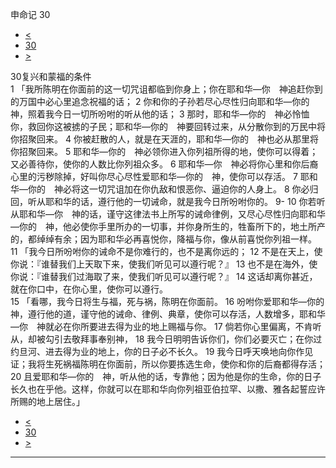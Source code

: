 ﻿





 申命记 30




* [<](bible/DEU29.md)
* [30](bible/DEU.md)
* [>](bible/DEU31.md)



 
30复兴和蒙福的条件  
1 「我所陈明在你面前的这一切咒诅都临到你身上；你在耶和华—你　神追赶你到的万国中必心里追念祝福的话； 
2 你和你的子孙若尽心尽性归向耶和华—你的　神，照着我今日一切所吩咐的听从他的话； 
3 那时，耶和华—你的　神必怜恤你，救回你这被掳的子民；耶和华—你的　神要回转过来，从分散你到的万民中将你招聚回来。 
4 你被赶散的人，就是在天涯的，耶和华—你的　神也必从那里将你招聚回来。 
5 耶和华—你的　神必领你进入你列祖所得的地，使你可以得着；又必善待你，使你的人数比你列祖众多。 
6 耶和华—你　神必将你心里和你后裔心里的污秽除掉，好叫你尽心尽性爱耶和华—你的　神，使你可以存活。 
7 耶和华—你的　神必将这一切咒诅加在你仇敌和恨恶你、逼迫你的人身上。 
8 你必归回，听从耶和华的话，遵行他的一切诫命，就是我今日所吩咐你的。 
9-
10 你若听从耶和华—你　神的话，谨守这律法书上所写的诫命律例，又尽心尽性归向耶和华—你的　神，他必使你手里所办的一切事，并你身所生的，牲畜所下的，地土所产的，都绰绰有余；因为耶和华必再喜悦你，降福与你，像从前喜悦你列祖一样。  
11 「我今日所吩咐你的诫命不是你难行的，也不是离你远的； 
12 不是在天上，使你说：『谁替我们上天取下来，使我们听见可以遵行呢？』 
13 也不是在海外，使你说：『谁替我们过海取了来，使我们听见可以遵行呢？』 
14 这话却离你甚近，就在你口中，在你心里，使你可以遵行。  
15 「看哪，我今日将生与福，死与祸，陈明在你面前。 
16 吩咐你爱耶和华—你的　神，遵行他的道，谨守他的诫命、律例、典章，使你可以存活，人数增多，耶和华—你　神就必在你所要进去得为业的地上赐福与你。 
17 倘若你心里偏离，不肯听从，却被勾引去敬拜事奉别神， 
18 我今日明明告诉你们，你们必要灭亡；在你过约旦河、进去得为业的地上，你的日子必不长久。 
19 我今日呼天唤地向你作见证；我将生死祸福陈明在你面前，所以你要拣选生命，使你和你的后裔都得存活； 
20 且爱耶和华—你的　神，听从他的话，专靠他；因为他是你的生命，你的日子长久也在乎他。这样，你就可以在耶和华向你列祖亚伯拉罕、以撒、雅各起誓应许所赐的地上居住。」 
* [<](bible/DEU29.md)
* [30](bible/DEU.md)
* [>](bible/DEU31.md)





---









